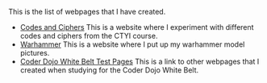 This is the list of webpages that I have created.

* [Codes and Ciphers](https://davidzcondon.github.io/codes-ciphers-site/) This is a website where I experiment with different codes and ciphers from the CTYI course.
* [Warhammer](https://davidzcondon.github.io/warhammer-site/) This is a website where I put up my warhammer model pictures.
* [Coder Dojo White Belt Test Pages](https://davidzcondon.github.io/coder-dojo-basic-html/) This is a link to other webpages that I created when studying for the Coder Dojo White Belt.
